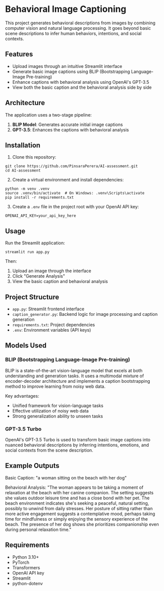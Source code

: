 # Behavioral Image Captioning

This project generates behavioral descriptions from images by combining computer vision and natural language processing. It goes beyond basic scene descriptions to infer human behaviors, intentions, and social contexts.

## Features

- Upload images through an intuitive Streamlit interface
- Generate basic image captions using BLIP (Bootstrapping Language-Image Pre-training)
- Enhance captions with behavioral analysis using OpenAI's GPT-3.5
- View both the basic caption and the behavioral analysis side by side

## Architecture

The application uses a two-stage pipeline:
1. **BLIP Model**: Generates accurate initial image captions
2. **GPT-3.5**: Enhances the captions with behavioral analysis

## Installation

1. Clone this repository:
```
git clone https://github.com/PinsaraPerera/AI-assessment.git
cd AI-assessment
```

2. Create a virtual environment and install dependencies:
```
python -m venv .venv
source .venv/bin/activate  # On Windows: .venv\Scripts\activate
pip install -r requirements.txt
```

3. Create a `.env` file in the project root with your OpenAI API key:
```
OPENAI_API_KEY=your_api_key_here
```

## Usage

Run the Streamlit application:
```
streamlit run app.py
```

Then:
1. Upload an image through the interface
2. Click "Generate Analysis"
3. View the basic caption and behavioral analysis

## Project Structure

- `app.py`: Streamlit frontend interface
- `caption_generator.py`: Backend logic for image processing and caption generation
- `requirements.txt`: Project dependencies
- `.env`: Environment variables (API keys)

## Models Used

### BLIP (Bootstrapping Language-Image Pre-training)

BLIP is a state-of-the-art vision-language model that excels at both understanding and generation tasks. It uses a multimodal mixture of encoder-decoder architecture and implements a caption bootstrapping method to improve learning from noisy web data.

Key advantages:
- Unified framework for vision-language tasks
- Effective utilization of noisy web data
- Strong generalization ability to unseen tasks

### GPT-3.5 Turbo

OpenAI's GPT-3.5 Turbo is used to transform basic image captions into nuanced behavioral descriptions by inferring intentions, emotions, and social contexts from the scene description.

## Example Outputs

Basic Caption: "a woman sitting on the beach with her dog"

Behavioral Analysis: "The woman appears to be taking a moment of relaxation at the beach with her canine companion. The setting suggests she values outdoor leisure time and has a close bond with her pet. The beach environment indicates she's seeking a peaceful, natural setting, possibly to unwind from daily stresses. Her posture of sitting rather than more active engagement suggests a contemplative mood, perhaps taking time for mindfulness or simply enjoying the sensory experience of the beach. The presence of her dog shows she prioritizes companionship even during personal relaxation time."

## Requirements

- Python 3.10+
- PyTorch
- Transformers
- OpenAI API key
- Streamlit
- python-dotenv